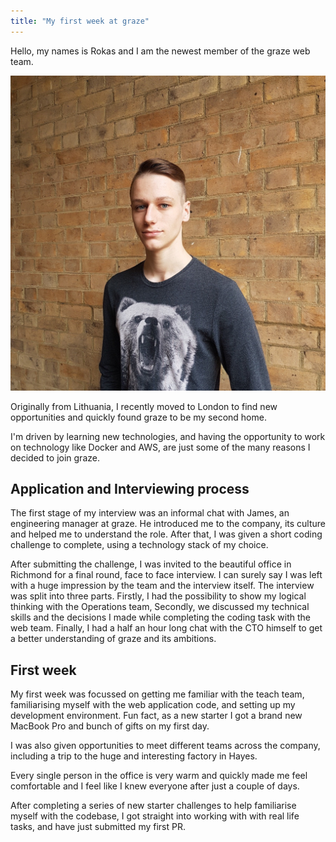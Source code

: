 ```yaml
---
title: "My first week at graze"
---
```


Hello, my names is Rokas and I am the newest member of the graze web team.

![Rokas](/content/images/2017/11/20171010_113958.jpg)

Originally from Lithuania, I recently moved to London to find new opportunities and quickly found graze to be my second home.

I'm driven by learning new technologies, and having the opportunity to work on technology like Docker and AWS, are just some of the many reasons I decided to join graze.

## Application and Interviewing process

The first stage of my interview was an informal chat with James, an engineering manager at graze. He introduced me to the company, its culture and helped me to understand the role. After that, I was given a short coding challenge to complete, using a technology stack of my choice.

After submitting the challenge, I was invited to the beautiful office in Richmond for a final round, face to face interview. I can surely say I was left with a huge impression by the team and the interview itself. The interview was split into three parts. Firstly, I had the possibility to show my logical thinking with the Operations team, Secondly, we discussed my technical skills and the decisions I made while completing the coding task with the web team. Finally, I had a half an hour long chat with the CTO himself to get a better understanding of graze and its ambitions.

## First week

My first week was focussed on getting me familiar with the teach team, familiarising myself with the web application code, and setting up my development environment. Fun fact, as a new starter I got a brand new MacBook Pro and bunch of gifts on my first day.

I was also given opportunities to meet different teams across the company, including a trip to the huge and interesting factory in Hayes.

Every single person in the office is very warm and quickly made me feel comfortable and I feel like I knew everyone after just a couple of days.

After completing a series of new starter challenges to help familiarise myself with the codebase, I got straight into working with with real life tasks, and have just submitted my first PR.


